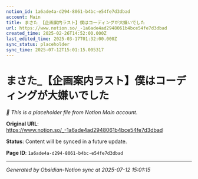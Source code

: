 ```yaml
---
notion_id: 1a6ade4a-d294-8061-b4bc-e54fe7d3dbad
account: Main
title: まさた_【企画案内ラスト】僕はコーディングが大嫌いでした
url: https://www.notion.so/_-1a6ade4ad2948061b4bce54fe7d3dbad
created_time: 2025-02-26T14:52:00.000Z
last_edited_time: 2025-03-17T01:32:00.000Z
sync_status: placeholder
sync_time: 2025-07-12T15:01:15.005317
---
```


# まさた_【企画案内ラスト】僕はコーディングが大嫌いでした

*🔄 This is a placeholder file from Notion Main account.*

**Original URL**: https://www.notion.so/_-1a6ade4ad2948061b4bce54fe7d3dbad

**Status**: Content will be synced in a future update.

**Page ID**: `1a6ade4a-d294-8061-b4bc-e54fe7d3dbad`

---

*Generated by Obsidian-Notion sync at 2025-07-12 15:01:15*
